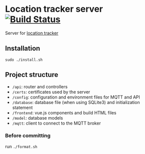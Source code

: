 # Location tracker server [![Build Status](https://travis-ci.org/moritzschramm/location-tracker-server.svg?branch=master)](https://travis-ci.org/moritzschramm/location-tracker-server)
Server for [location tracker](https://github.com/moritzschramm/location-tracker)

## Installation
```
sudo ./install.sh
```

## Project structure
- `/api`: router and controllers
- `/certs`: certificates used by the server
- `/config`: configuration and environment files for MQTT and API
- `/database`: database file (when using SQLite3) and initialization statement
- `/frontend`: vue.js components and build HTML files
- `/model`: database models
- `/mqtt`: client to connect to the MQTT broker

### Before committing
run `./format.sh`